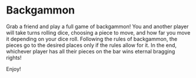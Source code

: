 # Backgammon

Grab a friend and play a full game of backgammon! You and another player will take turns rolling dice, choosing a piece to move, and how far you move it depending on your dice roll. Following the rules of backgammon, the pieces go to the desired places only if the rules allow for it. In the end, whichever player has all their pieces on the bar wins eternal bragging rights!

Enjoy!
